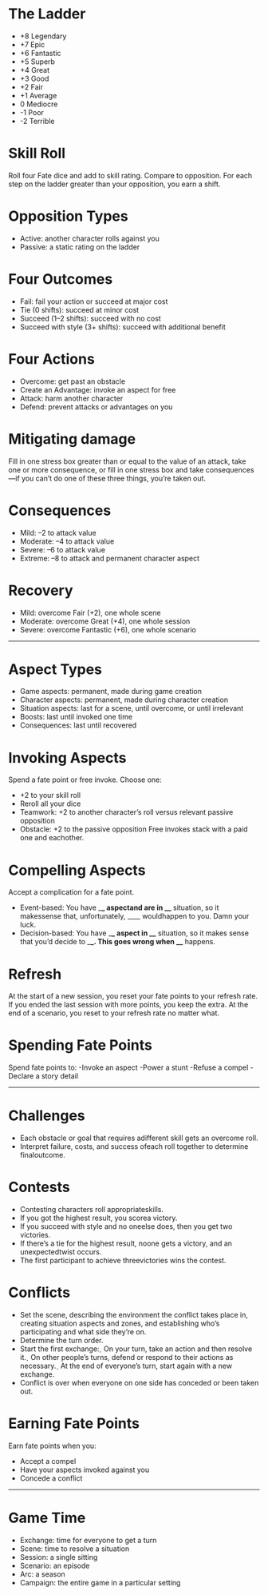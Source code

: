 # The Ladder

- +8 Legendary
- +7 Epic
- +6 Fantastic
- +5 Superb
- +4 Great
- +3 Good
- +2 Fair
- +1 Average
- 0 Mediocre
- -1 Poor
- -2 Terrible

# Skill Roll

Roll four Fate dice and add to skill rating. Compare to opposition. For each step on the ladder greater than your opposition, you earn a shift.

# Opposition Types

- Active: another character rolls against you
- Passive: a static rating on the ladder

# Four Outcomes

- Fail: fail your action or succeed at major cost
- Tie (0 shifts): succeed at minor cost
- Succeed (1–2 shifts): succeed with no cost
- Succeed with style (3+ shifts): succeed with additional benefit

# Four Actions

- Overcome: get past an obstacle
- Create an Advantage: invoke an aspect for free
- Attack: harm another character
- Defend: prevent attacks or advantages on you

# Mitigating damage

Fill in one stress box greater than or equal to the value of an attack, take one or more consequence, or fill in one stress box and take consequences—if you can’t do one of these three things, you’re taken out.

# Consequences

- Mild: –2 to attack value
- Moderate: –4 to attack value
- Severe: –6 to attack value
- Extreme: –8 to attack and permanent character aspect

# Recovery

- Mild: overcome Fair (+2), one whole scene
- Moderate: overcome Great (+4), one whole session
- Severe: overcome Fantastic (+6), one whole scenario

---

# Aspect Types

- Game aspects: permanent, made
  during game creation
- Character aspects: permanent, made during character creation
- Situation aspects: last for a scene, until overcome, or until irrelevant
- Boosts: last until invoked one time
- Consequences: last until recovered

# Invoking Aspects

Spend a fate point or free invoke. Choose one:

- +2 to your skill roll
- Reroll all your dice
- Teamwork: +2 to another character’s roll versus relevant passive opposition
- Obstacle: +2 to the passive opposition Free invokes stack with a paid one and eachother.

# Compelling Aspects

Accept a complication for a fate point.

- Event-based: You have \_**\_ aspectand are in \_\_** situation, so it makessense that, unfortunately, \_\_\_\_ wouldhappen to you. Damn your luck.
- Decision-based: You have \_**\_ aspect in \_\_** situation, so it makes sense that you’d decide to \_**\_. This goes wrong when \_\_** happens.

# Refresh

At the start of a new session, you reset your fate points to your refresh rate. If you ended the last session with more points, you keep the extra. At the end of a scenario, you reset to your refresh rate no matter what.

# Spending Fate Points

Spend fate points to:
-Invoke an aspect
-Power a stunt
-Refuse a compel
-Declare a story detail

---

# Challenges

- Each obstacle or goal that requires adifferent skill gets an overcome roll.
- Interpret failure, costs, and success ofeach roll together to determine finaloutcome.

# Contests

- Contesting characters roll appropriateskills.
- If you got the highest result, you scorea victory.
- If you succeed with style and no oneelse does, then you get two victories.
- If there’s a tie for the highest result, noone gets a victory, and an unexpectedtwist occurs.
- The first participant to achieve threevictories wins the contest.

# Conflicts

- Set the scene, describing the environment the conflict takes place in, creating situation aspects and zones, and establishing who’s participating and what side they’re on.
- Determine the turn order.
- Start the first exchange:ˏ On your turn, take an action and then resolve it.ˏ On other people’s turns, defend or respond to their actions as necessary.ˏ At the end of everyone’s turn, start again with a new exchange.
- Conflict is over when everyone on one side has conceded or been taken out.

# Earning Fate Points

Earn fate points when you:

- Accept a compel
- Have your aspects invoked against you
- Concede a conflict

---

# Game Time

- Exchange: time for everyone to get a turn
- Scene: time to resolve a situation
- Session: a single sitting
- Scenario: an episode
- Arc: a season
- Campaign: the entire game in a particular setting
